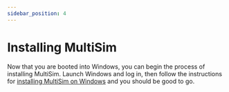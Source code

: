 ```yaml
---
sidebar_position: 4
---
```


# Installing MultiSim

Now that you are booted into Windows, you can begin the process of installing MultiSim. Launch Windows and log in, then follow the instructions for [installing MultiSim on Windows](/docs/windows/installation) and you should be good to go.
